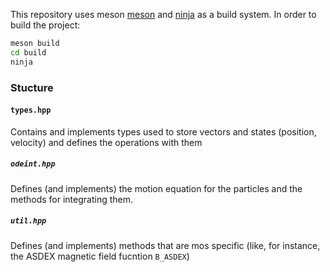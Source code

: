 This repository uses meson [meson](https://mesonbuild.com/) and [ninja](https://ninja-build.org/) as a build system. In order to build the project:

```bash
meson build
cd build
ninja
```

### Stucture

#### `types.hpp` 

Contains and implements types used to store vectors and states (position, velocity) and defines the operations with them

##### `odeint.hpp`

Defines (and implements) the motion equation for the particles and the methods for integrating them.

##### `util.hpp`

Defines (and implements) methods that are mos specific (like, for instance, the ASDEX magnetic field fucntion `B_ASDEX`)


